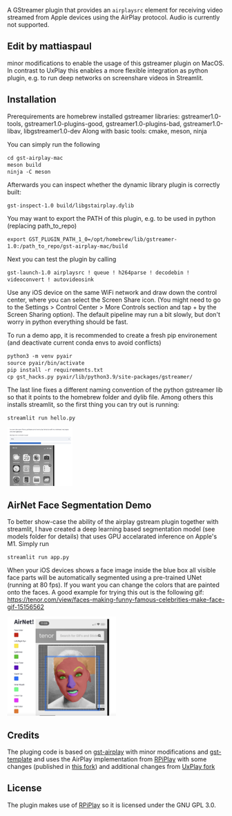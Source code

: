 A GStreamer plugin that provides an `airplaysrc` element for receiving video
streamed from Apple devices using the AirPlay protocol. Audio is currently not
supported.

## Edit by mattiaspaul

minor modifications to enable the usage of this gstreamer plugin on MacOS. In contrast to UxPlay this enables a more flexible integration as python plugin, e.g. to run deep networks on screenshare videos in Streamlit.

## Installation

Prerequirements are homebrew installed gstreamer libraries:
gstreamer1.0-tools, gstreamer1.0-plugins-good, gstreamer1.0-plugins-bad, gstreamer1.0-libav, libgstreamer1.0-dev
Along with basic tools: cmake, meson, ninja

You can simply run the following
```
cd gst-airplay-mac
meson build
ninja -C meson
```

Afterwards you can inspect whether the dynamic library plugin is correctly built:
```
gst-inspect-1.0 build/libgstairplay.dylib
```

You may want to export the PATH of this plugin, e.g. to be used in python (replacing path_to_repo)
```
export GST_PLUGIN_PATH_1_0=/opt/homebrew/lib/gstreamer-1.0:/path_to_repo/gst-airplay-mac/build
```

Next you can test the plugin by calling 
```
gst-launch-1.0 airplaysrc ! queue ! h264parse ! decodebin ! videoconvert ! autovideosink
```

Use any iOS device on the same WiFi network and draw down the control center, where you can select the Screen Share icon. (You might need to go to the Settings > Control Center > More Controls section and tap + by the Screen Sharing option). The default pipeline may run a bit slowly, but don't worry in python everything should be fast.

To run a demo app, it is recommended to create a fresh pip environement (and deactivate current conda envs to avoid conflicts)
```
python3 -m venv pyair
source pyair/bin/activate 
pip install -r requirements.txt
cp gst_hacks.py pyair/lib/python3.9/site-packages/gstreamer/
```
The last line fixes a different naming convention of the python gstreamer lib so that it points to the homebrew folder and dylib file. 
Among others this installs streamlit, so the first thing you can try out is running:
```
streamlit run hello.py
```
<img alt="screenshot" src="examples/gstairplaymac_screenshot.png" width="30%">

## AirNet Face Segmentation Demo
To better show-case the ability of the airplay gstream plugin together with streamlit, I have created a deep learning based segmentation model (see models folder for details) that uses GPU accelarated inference on Apple's M1. Simply run
```
streamlit run app.py
```

When your iOS devices shows a face image inside the blue box all visible face parts will be automatically segmented using a pre-trained UNet (running at 80 fps). If you want you can change the colors that are painted onto the faces. A good example for trying this out is the following gif: https://tenor.com/view/faces-making-funny-famous-celebrities-make-face-gif-15156562

<img alt="screenshot" src="examples/airnet_funnyface_screenshot.png" width="50%">


## Credits

The pluging code is based on
[gst-airplay](https://github.com/knuesel/gst-airplay) with minor modifications and
[gst-template](https://gitlab.freedesktop.org/gstreamer/gst-template/) and uses
the AirPlay implementation from [RPiPlay](https://github.com/FD-/RPiPlay) with
some changes (published in [this fork](https://github.com/knuesel/RPiPlay)) and additional changes from
[UxPlay fork](https://github.com/FDH2/UxPlay)

## License

The plugin makes use of [RPiPlay](https://github.com/FD-/RPiPlay) so it is
licensed under the GNU GPL 3.0.
